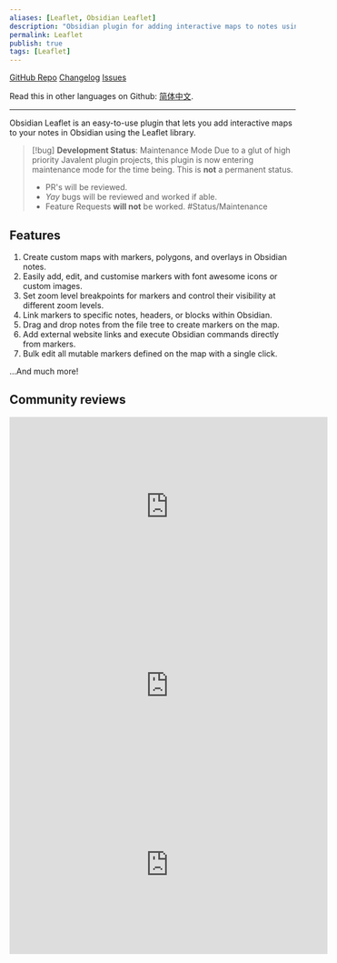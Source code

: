 ```yaml
---
aliases: [Leaflet, Obsidian Leaflet]
description: "Obsidian plugin for adding interactive maps to notes using the Leaflet.js library"
permalink: Leaflet
publish: true
tags: [Leaflet]
---
```



[GitHub Repo](https://github.com/valentine195/obsidian-leaflet-plugin "Repo") [Changelog](https://github.com/valentine195/obsidian-leaflet-plugin/blob/b63845f49c34ffda6816598eb415f348f4814d75/CHANGELOG.md "Changelog") [Issues](https://github.com/valentine195/obsidian-leaflet-plugin/issues?q=is%3Aissue+is%3Aopen+sort%3Aupdated-desc "Issues")

Read this in other languages on Github: [简体中文](https://github.com/javalent/obsidian-leaflet/blob/main/README_zh_CN.md).

---

Obsidian Leaflet is an easy-to-use plugin that lets you add interactive maps to your notes in Obsidian using the Leaflet library.


> [!bug] **Development Status**: Maintenance Mode
> Due to a glut of high priority Javalent plugin projects, this plugin is now entering maintenance mode for the time being. This is **not** a permanent status.
> - PR's will be reviewed.
> - *Yay* bugs will be reviewed and worked if able.
> - Feature Requests **will not** be worked.
> #Status/Maintenance 

## Features

1.  Create custom maps with markers, polygons, and overlays in Obsidian notes.
2.  Easily add, edit, and customise markers with font awesome icons or custom images.
3.  Set zoom level breakpoints for markers and control their visibility at different zoom levels.
4.  Link markers to specific notes, headers, or blocks within Obsidian.
5.  Drag and drop notes from the file tree to create markers on the map.
6.  Add external website links and execute Obsidian commands directly from markers.
7.  Bulk edit all mutable markers defined on the map with a single click.

…And much more!

## Community reviews

<iframe width="560" height="315" src="https://www.youtube-nocookie.com/embed/BB3tZYjTzaM?start=206" title="YouTube video player" frameborder="0" allow="accelerometer; autoplay; clipboard-write; encrypted-media; gyroscope; picture-in-picture; web-share" allowfullscreen></iframe>

<iframe width="560" height="315" src="https://www.youtube-nocookie.com/embed/_Rr9pOZ3Ses?start=125" title="YouTube video player" frameborder="0" allow="accelerometer; autoplay; clipboard-write; encrypted-media; gyroscope; picture-in-picture; web-share" allowfullscreen></iframe>

<iframe width="560" height="315" src="https://www.youtube-nocookie.com/embed/rL6y25o__Hs?start=125" title="YouTube video player" frameborder="0" allow="accelerometer; autoplay; clipboard-write; encrypted-media; gyroscope; picture-in-picture; web-share" allowfullscreen></iframe>
